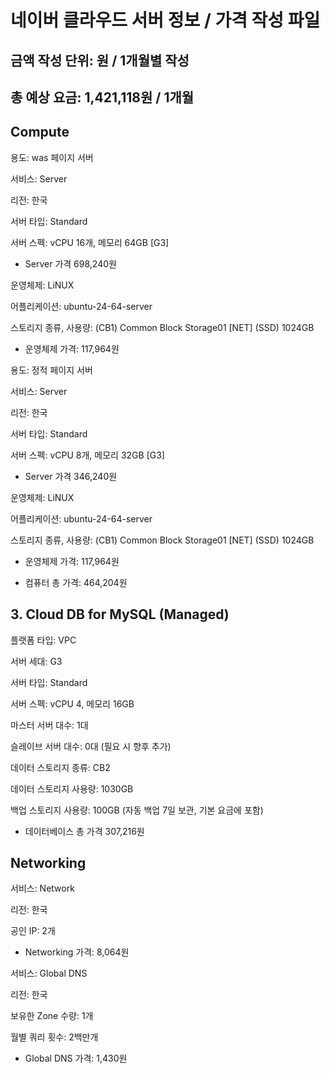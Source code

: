 # 네이버 클라우드 서버 정보 / 가격 작성 파일
## 금액 작성 단위: 원 / 1개월별 작성
## 총 예상 요금: 1,421,118원 / 1개월
## Compute
용도: was 페이지 서버

서비스: Server

리전: 한국

서버 타입: Standard

서버 스펙: vCPU 16개, 메모리 64GB [G3]
 - Server 가격 698,240원

운영체제: LiNUX

어플리케이션: ubuntu-24-64-server

스토리지 종류, 사용량: (CB1) Common Block Storage01 [NET] (SSD) 1024GB
 - 운영체제 가격: 117,964원

용도: 정적 페이지 서버

서비스: Server

리전: 한국

서버 타입: Standard

서버 스펙: vCPU 8개, 메모리 32GB [G3]
 - Server 가격 346,240원

운영체제: LiNUX

어플리케이션: ubuntu-24-64-server

스토리지 종류, 사용량: (CB1) Common Block Storage01 [NET] (SSD) 1024GB

 - 운영체제 가격: 117,964원

 - 컴퓨터 총 가격: 464,204원
 
## 3. Cloud DB for MySQL (Managed)

플랫폼 타입: VPC

서버 세대: G3

서버 타입: Standard

서버 스펙: vCPU 4, 메모리 16GB

마스터 서버 대수: 1대

슬레이브 서버 대수: 0대 (필요 시 향후 추가)

데이터 스토리지 종류: CB2

데이터 스토리지 사용량: 1030GB

백업 스토리지 사용량: 100GB (자동 백업 7일 보관, 기본 요금에 포함)

 - 데이터베이스 총 가격 307,216원

## Networking
서비스: Network

리전: 한국

공인 IP: 2개
 - Networking 가격: 8,064원

서비스: Global DNS

리전: 한국

보유한 Zone 수량: 1개

월별 쿼리 횟수: 2백만개
 - Global DNS 가격: 1,430원
